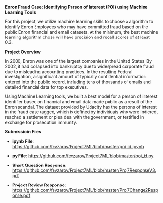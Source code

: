 **Enron Fraud Case: Identifying Person of Interest (POI) using Machine Learning Tools**

For this project, we utilize machine learning skills to choose a algorithm to identify Enron Employees who may have committed fraud based on the public Enron financial and email datasets. At the minimum, the best machine learning algorithm chose will have precision and recall scores of at least 0.3.

**Project Overview**

In 2000, Enron was one of the largest companies in the United States. By 2002, it had collapsed into bankruptcy due to widespread corporate fraud due to misleading accounting practices. In the resulting Federal investigation, a significant amount of typically confidential information entered into the public record, including tens of thousands of emails and detailed financial data for top executives. 

Using Machine Learning tools, we built a best model for a person of interest identifier based on financial and email data made public as a result of the Enron scandal. The dataset provided by Udacity has the persons of interest in the fraud case tagged, which is defined by individuals who were indicted, reached a settlement or plea deal with the government, or testified in exchange for prosecution immunity.

**Submissioin Files**

* **ipynb File**: https://github.com/fevzarov/Project7ML/blob/master/poi_id.ipynb

* **py File**: https://github.com/fevzarov/Project7ML/blob/master/poi_id.py

* **Short Question Response**: https://github.com/fevzarov/Project7ML/blob/master/Proj7ResponseV3.pdf

* **Project Review Response**: https://github.com/fevzarov/Project7ML/blob/master/Proj7Change2Response.pdf

